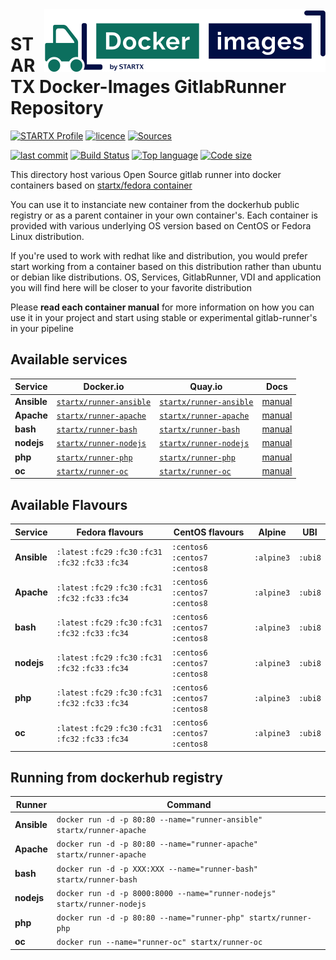 <img align="right" src="https://raw.githubusercontent.com/startxfr/docker-images/master/travis/logo-small.svg?sanitize=true">

# STARTX Docker-Images GitlabRunner Repository

[![STARTX Profile](https://img.shields.io/badge/provider-startx-green.svg)](https://github.com/startxfr) [![licence](https://img.shields.io/github/license/startxfr/docker-images.svg)](https://github.com/startxfr/docker-images) [![Sources](https://img.shields.io/badge/startxfr-docker--images-blue.svg)](https://github.com/startxfr/docker-images/tree/master/)

[![last commit](https://img.shields.io/github/last-commit/startxfr/docker-images.svg)](https://github.com/startxfr/docker-images) [![Build Status](https://travis-ci.org/startxfr/docker-images.svg?branch=master)](https://travis-ci.org/startxfr/docker-images) [![Top language](https://img.shields.io/github/languages/count/startxfr/docker-images)](https://github.com/startxfr/docker-images) [![Code size](https://img.shields.io/github/languages/code-size/startxfr/docker-images)](https://github.com/startxfr/docker-images)

This directory host various Open Source gitlab runner into docker containers based on [startx/fedora container](https://hub.docker.com/r/startx/fedora)

You can use it to instanciate new container from the dockerhub public registry
or as a parent container in your own container's.
Each container is provided with various underlying OS version based on CentOS or
Fedora Linux distribution.

If you're used to work with redhat like and distribution, you would prefer start working
from a container based on this distribution rather than ubuntu or debian like distributions.
OS, Services, GitlabRunner, VDI and application you will find here will be closer to your favorite distribution

Please **read each container manual** for more information on how you can use it in
your project and start using stable or experimental gitlab-runner's in your pipeline

## Available services

| Service     | Docker.io                                                                 | Quay.io                                                                     | Docs                        |
| ----------- | ------------------------------------------------------------------------- | --------------------------------------------------------------------------- | --------------------------- |
| **Ansible** | [`startx/runner-ansible`](https://hub.docker.com/r/startx/runner-ansible) | [`startx/runner-ansible`](https://quay.io/repository/startx/runner-ansible) | [manual](ansible/README.md) |
| **Apache**  | [`startx/runner-apache`](https://hub.docker.com/r/startx/runner-apache)   | [`startx/runner-apache`](https://quay.io/repository/startx/runner-apache)   | [manual](apache/README.md)  |
| **bash**    | [`startx/runner-bash`](https://hub.docker.com/r/startx/runner-bash)       | [`startx/runner-bash`](https://quay.io/repository/startx/runner-bash)       | [manual](bash/README.md)    |
| **nodejs**  | [`startx/runner-nodejs`](https://hub.docker.com/r/startx/runner-nodejs)   | [`startx/runner-nodejs`](https://quay.io/repository/startx/runner-nodejs)   | [manual](nodejs/README.md)  |
| **php**     | [`startx/runner-php`](https://hub.docker.com/r/startx/runner-php)         | [`startx/runner-php`](https://quay.io/repository/startx/runner-php)         | [manual](php/README.md)     |
| **oc**      | [`startx/runner-oc`](https://hub.docker.com/r/startx/runner-oc)           | [`startx/runner-oc`](https://quay.io/repository/startx/runner-oc)           | [manual](oc/README.md)      |

## Available Flavours

| Service     | Fedora flavours                           | CentOS flavours                  | Alpine     | UBI     |
| ----------- | ----------------------------------------- | -------------------------------- | ---------- | ------- |
| **Ansible** | `:latest` `:fc29` `:fc30` `:fc31` `:fc32` `:fc33` `:fc34` | `:centos6` `:centos7` `:centos8` | `:alpine3` | `:ubi8` |
| **Apache**  | `:latest` `:fc29` `:fc30` `:fc31` `:fc32` `:fc33` `:fc34` | `:centos6` `:centos7` `:centos8` | `:alpine3` | `:ubi8` |
| **bash**    | `:latest` `:fc29` `:fc30` `:fc31` `:fc32` `:fc33` `:fc34` | `:centos6` `:centos7` `:centos8` | `:alpine3` | `:ubi8` |
| **nodejs**  | `:latest` `:fc29` `:fc30` `:fc31` `:fc32` `:fc33` `:fc34` | `:centos6` `:centos7` `:centos8` | `:alpine3` | `:ubi8` |
| **php**     | `:latest` `:fc29` `:fc30` `:fc31` `:fc32` `:fc33` `:fc34` | `:centos6` `:centos7` `:centos8` | `:alpine3` | `:ubi8` |
| **oc**      | `:latest` `:fc29` `:fc30` `:fc31` `:fc32` `:fc33` `:fc34` | `:centos6` `:centos7` `:centos8` | `:alpine3` | `:ubi8` |

## Running from dockerhub registry

| Runner      | Command                                                                  |
| ----------- | ------------------------------------------------------------------------ |
| **Ansible** | `docker run -d -p 80:80 --name="runner-ansible" startx/runner-apache`    |
| **Apache**  | `docker run -d -p 80:80 --name="runner-apache" startx/runner-apache`     |
| **bash**    | `docker run -d -p XXX:XXX --name="runner-bash" startx/runner-bash`       |
| **nodejs**  | `docker run -d -p 8000:8000 --name="runner-nodejs" startx/runner-nodejs` |
| **php**     | `docker run -d -p 80:80 --name="runner-php" startx/runner-php`           |
| **oc**      | `docker run --name="runner-oc" startx/runner-oc`                         |
